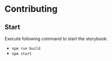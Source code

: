 # Contributing

## Start

Execute following command to start the storybook:

- `npm run build`
- `npm start`
